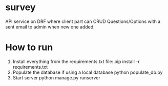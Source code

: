 # survey
API service on DRF where client part can CRUD Questions/Options with a sent email to admin when new one added.

# How to run
1. Install everything from the requirements.txt file: pip install -r requirements.txt
2. Populate the database if using a local database python populate_db.py
3. Start server python manage.py runserver
